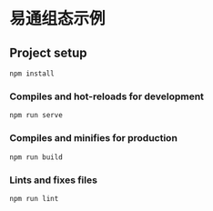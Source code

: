 # 易通组态示例

## Project setup
```
npm install
```

### Compiles and hot-reloads for development
```
npm run serve 
```

### Compiles and minifies for production
```
npm run build
```

### Lints and fixes files
```
npm run lint
```

